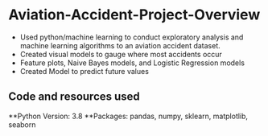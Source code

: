 # Aviation-Accident-Project-Overview
* Used python/machine learning to conduct exploratory analysis and machine learning algorithms to an aviation accident dataset.
* Created visual models to gauge where most accidents occur
* Feature plots, Naive Bayes models, and Logistic Regression models 
* Created Model to predict future values

## Code and resources used
**Python Version: 3.8
**Packages: pandas, numpy, sklearn, matplotlib, seaborn 
